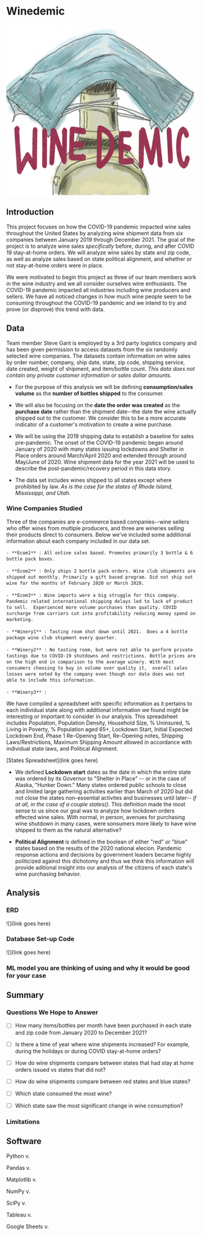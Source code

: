 # **Winedemic**

![Winedemic-logo.jpeg](https://github.com/Sgant1/Final_Project/blob/0508dc0546784c7ce4e7dc4e461715362750c23f/Winedemic_logo%20700x625.png)

## **Introduction**

This project focuses on how the COVID-19 pandemic impacted wine sales throughout the United States by analyzing wine shipment data from six companies between January 2019 through December 2021. The goal of the project is to analyze wine sales *specifically* before, during, and after COVID 19 stay-at-home orders. We will analyze wine sales by state and zip code, as well as analyze sales based on state political alignment, and whether or not stay-at-home orders were in place.

We were motivated to begin this project as three of our team members work in the wine industry and we all consider ourselves wine enthusiasts. The COVID-19 pandemic impacted all industries including wine producers and sellers. We have all noticed changes in how much wine people seem to be consuming throughout the COVID-19 pandemic and we intend to try and prove (or disprove) this trend with data. 

## **Data**

Team member Steve Gant is employed by a 3rd party logistics company and has been given permission to access datasets from the six randomly selected wine companies. The datasets contain information on wine sales by order number, company, ship date, state, zip code, shipping service, date created, weight of shipment, and item/bottle count. *This data does not contain any private customer information or sales dollar amounts.* 

  - For the purpose of this analysis we will be defining **consumption/sales volume** as the **number of bottles shipped** to the consumer. 
  
  - We will also be focusing on the **date the order was created** as the **purchase date** rather than the shipment date--the date the wine actually shipped out to the customer.  We consider this to be a more accurate indicator of a customer's motivation to create a wine purchase.

  - We will be using the 2019 shipping data to establish a baseline for sales pre-pandemic.  The onset of the COVID-19 pandemic began around January of 2020 with many states issuing lockdowns and Shelter in Place orders around March/April 2020 and extended through around May/June of 2020. Wine shipment data for the year 2021 will be used to describe the post-pandemic/recovery period in this data story.
  
  - The data set includes wines shipped to all states except where prohibited by law. *As is the case for the states of Rhode Island, Mississippi, and Utah.*
  
  ### Wine Companies Studied
  Three of the companies are e-commerce based companies--wine sellers who offer wines from multiple producers, and three are wineries selling their products direct to   consumers. Below we've included some additional information about each company included in our data set.
  
    - **Ecom1** : All online sales based. Promotes primarily 3 bottle & 6 bottle pack boxes.

    - **Ecom2** : Only ships 2 bottle pack orders. Wine club shipments are shipped out monthly. Primarily a gift based program. Did not ship out wine for the months of February 2020 or March 2020.

    - **Ecom3** : Wine imports were a big struggle for this company. Pandemic related international shipping delays led to lack of product to sell.  Experienced more volume purchases than quality. COVID surcharge from carriers cut into profitability reducing money spend on marketing.

    - **Winery1** : Tasting room shut down until 2021.  Does a 4 bottle package wine club shipment every quarter.

    - **Winery2** : No tasting room, but were not able to perform private tastings due to COVID-19 shutdowns and restrictions. Bottle prices are on the high end in comparison to the average winery. With most consumers choosing to buy in volume over quality it,  overall sales losses were noted by the company even though our data does was not able to include this information.
    
    - **Winery3** :


We have compiled a spreadsheet with specific information as it pertains to each individual state along with additional information we found might be interesting or important to consider in our analysis.  This spreadsheet includes Population, Population Density, Household Size, % Uninsured, % Living in Poverty, % Population aged 65+, Lockdown Start, Initial Expected Lockdown End, Phase 1 Re-Opening Start, Re-Opening notes, Shipping Laws/Restrictions, Maximum Shipping Amount allowed in accordance with individual state laws, and Political Alignment. 

[States Spreadsheet](link goes here)

  - We defined **Lockdown start** dates as the date in which the entire state was ordered by its Governor to "Shelter in Place" -- or in the case of Alaska, "Hunker Down."  Many states ordered public schools to close and limited large gathering activities earlier than March of 2020 but did not close the states non-essential activites and businesses until later-- *if at all, in the case of a couple states()*. This definition made the most sense to us since our goal was to analyze how lockdown orders effected wine sales. With normal, in person, avenues for purchasing wine shutdown in many cases, were sonsumers more likely to have wine shipped to them as the natural alternative?
  
  - **Political Alignment** is defined in the boolean of either "red" or "blue" states based on the results of the 2020 national elecion. Pandemic response actions and decisions by government leaders became highly politicized against this dichotomy and thus we think this information will provide aditional insight into our analysis   of the citizens of each state's wine purchasing behavior.


## **Analysis**

### ERD

![](link goes here)

### Database Set-up Code

![](link goes here)

### ML model you are thinking of using and why it would be good for your case

## **Summary**

### Questions We Hope to Answer

- [ ] How many items/bottles per month have been purchased in each state and zip code from January 2020 to December 2021?

- [ ] Is there a time of year where wine shipments increased? For example, during the holidays or during COVID stay-at-home orders?

- [ ] How do wine shipments compare between states that had stay at home orders issued vs states that did not?

- [ ] How do wine shipments compare between red states and blue states?

- [ ] Which state consumed the most wine?

- [ ] Which state saw the most significant change in wine consumption?

### Limitations



## Software 

Python v.

Pandas v.

Matplotlib v.

NumPy v.

SciPy v.

Tableau v.

Google Sheets v.





